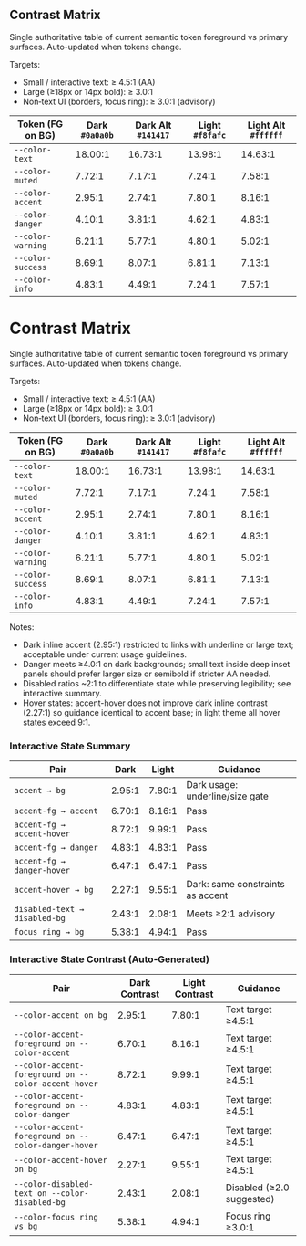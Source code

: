 ## Contrast Matrix

Single authoritative table of current semantic token foreground vs primary surfaces. Auto-updated when tokens change.

Targets:
- Small / interactive text: ≥ 4.5:1 (AA)
- Large (≥18px or 14px bold): ≥ 3.0:1
- Non‑text UI (borders, focus ring): ≥ 3.0:1 (advisory)

| Token (FG on BG) | Dark `#0a0a0b` | Dark Alt `#141417` | Light `#f8fafc` | Light Alt `#ffffff` |
|------------------|----------------|-------------------|----------------|--------------------|
| `--color-text` | 18.00:1 | 16.73:1 | 13.98:1 | 14.63:1 |
| `--color-muted` | 7.72:1 | 7.17:1 | 7.24:1 | 7.58:1 |
| `--color-accent` | 2.95:1 | 2.74:1 | 7.80:1 | 8.16:1 |
| `--color-danger` | 4.10:1 | 3.81:1 | 4.62:1 | 4.83:1 |
| `--color-warning` | 6.21:1 | 5.77:1 | 4.80:1 | 5.02:1 |
| `--color-success` | 8.69:1 | 8.07:1 | 6.81:1 | 7.13:1 |
| `--color-info` | 4.83:1 | 4.49:1 | 7.24:1 | 7.57:1 |

# Contrast Matrix

Single authoritative table of current semantic token foreground vs primary surfaces. Auto-updated when tokens change.

Targets:
- Small / interactive text: ≥ 4.5:1 (AA)
- Large (≥18px or 14px bold): ≥ 3.0:1
- Non‑text UI (borders, focus ring): ≥ 3.0:1 (advisory)

| Token (FG on BG) | Dark `#0a0a0b` | Dark Alt `#141417` | Light `#f8fafc` | Light Alt `#ffffff` |
|------------------|----------------|-------------------|----------------|--------------------|
| `--color-text` | 18.00:1 | 16.73:1 | 13.98:1 | 14.63:1 |
| `--color-muted` | 7.72:1 | 7.17:1 | 7.24:1 | 7.58:1 |
| `--color-accent` | 2.95:1 | 2.74:1 | 7.80:1 | 8.16:1 |
| `--color-danger` | 4.10:1 | 3.81:1 | 4.62:1 | 4.83:1 |
| `--color-warning` | 6.21:1 | 5.77:1 | 4.80:1 | 5.02:1 |
| `--color-success` | 8.69:1 | 8.07:1 | 6.81:1 | 7.13:1 |
| `--color-info` | 4.83:1 | 4.49:1 | 7.24:1 | 7.57:1 |
Notes:
- Dark inline accent (2.95:1) restricted to links with underline or large text; acceptable under current usage guidelines.
- Danger meets ≥4.0:1 on dark backgrounds; small text inside deep inset panels should prefer larger size or semibold if stricter AA needed.
- Disabled ratios ~2:1 to differentiate state while preserving legibility; see interactive summary.
- Hover states: accent-hover does not improve dark inline contrast (2.27:1) so guidance identical to accent base; in light theme all hover states exceed 9:1.

### Interactive State Summary
| Pair | Dark | Light | Guidance |
|------|------|-------|----------|
| `accent → bg` | 2.95:1 | 7.80:1 | Dark usage: underline/size gate |
| `accent-fg → accent` | 6.70:1 | 8.16:1 | Pass |
| `accent-fg → accent-hover` | 8.72:1 | 9.99:1 | Pass |
| `accent-fg → danger` | 4.83:1 | 4.83:1 | Pass |
| `accent-fg → danger-hover` | 6.47:1 | 6.47:1 | Pass |
| `accent-hover → bg` | 2.27:1 | 9.55:1 | Dark: same constraints as accent |
| `disabled-text → disabled-bg` | 2.43:1 | 2.08:1 | Meets ≥2:1 advisory |
| `focus ring → bg` | 5.38:1 | 4.94:1 | Pass |

### Interactive State Contrast (Auto-Generated)

| Pair | Dark Contrast | Light Contrast | Guidance |
|------|---------------|----------------|----------|
| `--color-accent on bg` | 2.95:1 | 7.80:1 | Text target ≥4.5:1 |
| `--color-accent-foreground on --color-accent` | 6.70:1 | 8.16:1 | Text target ≥4.5:1 |
| `--color-accent-foreground on --color-accent-hover` | 8.72:1 | 9.99:1 | Text target ≥4.5:1 |
| `--color-accent-foreground on --color-danger` | 4.83:1 | 4.83:1 | Text target ≥4.5:1 |
| `--color-accent-foreground on --color-danger-hover` | 6.47:1 | 6.47:1 | Text target ≥4.5:1 |
| `--color-accent-hover on bg` | 2.27:1 | 9.55:1 | Text target ≥4.5:1 |
| `--color-disabled-text on --color-disabled-bg` | 2.43:1 | 2.08:1 | Disabled (≥2.0 suggested) |
| `--color-focus ring vs bg` | 5.38:1 | 4.94:1 | Focus ring ≥3.0:1 |
